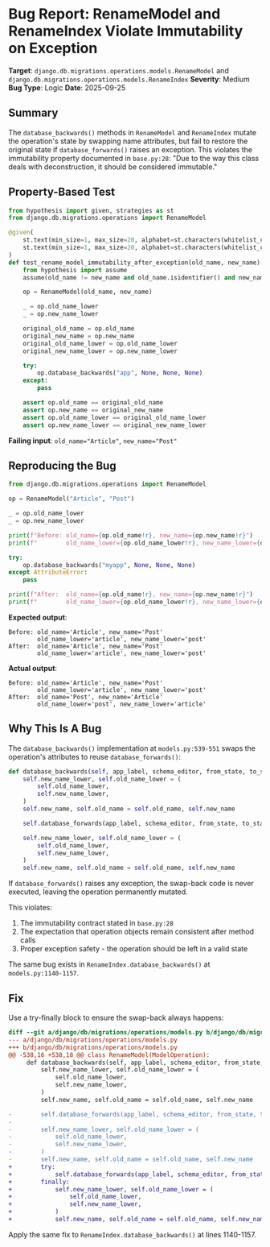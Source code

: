 # Bug Report: RenameModel and RenameIndex Violate Immutability on Exception

**Target**: `django.db.migrations.operations.models.RenameModel` and `django.db.migrations.operations.models.RenameIndex`
**Severity**: Medium
**Bug Type**: Logic
**Date**: 2025-09-25

## Summary

The `database_backwards()` methods in `RenameModel` and `RenameIndex` mutate the operation's state by swapping name attributes, but fail to restore the original state if `database_forwards()` raises an exception. This violates the immutability property documented in `base.py:28`: "Due to the way this class deals with deconstruction, it should be considered immutable."

## Property-Based Test

```python
from hypothesis import given, strategies as st
from django.db.migrations.operations import RenameModel

@given(
    st.text(min_size=1, max_size=20, alphabet=st.characters(whitelist_categories=('Lu', 'Ll'))),
    st.text(min_size=1, max_size=20, alphabet=st.characters(whitelist_categories=('Lu', 'Ll')))
)
def test_rename_model_immutability_after_exception(old_name, new_name):
    from hypothesis import assume
    assume(old_name != new_name and old_name.isidentifier() and new_name.isidentifier())

    op = RenameModel(old_name, new_name)

    _ = op.old_name_lower
    _ = op.new_name_lower

    original_old_name = op.old_name
    original_new_name = op.new_name
    original_old_name_lower = op.old_name_lower
    original_new_name_lower = op.new_name_lower

    try:
        op.database_backwards("app", None, None, None)
    except:
        pass

    assert op.old_name == original_old_name
    assert op.new_name == original_new_name
    assert op.old_name_lower == original_old_name_lower
    assert op.new_name_lower == original_new_name_lower
```

**Failing input**: `old_name="Article"`, `new_name="Post"`

## Reproducing the Bug

```python
from django.db.migrations.operations import RenameModel

op = RenameModel("Article", "Post")

_ = op.old_name_lower
_ = op.new_name_lower

print(f"Before: old_name={op.old_name!r}, new_name={op.new_name!r}")
print(f"        old_name_lower={op.old_name_lower!r}, new_name_lower={op.new_name_lower!r}")

try:
    op.database_backwards("myapp", None, None, None)
except AttributeError:
    pass

print(f"After:  old_name={op.old_name!r}, new_name={op.new_name!r}")
print(f"        old_name_lower={op.old_name_lower!r}, new_name_lower={op.new_name_lower!r}")
```

**Expected output**:
```
Before: old_name='Article', new_name='Post'
        old_name_lower='article', new_name_lower='post'
After:  old_name='Article', new_name='Post'
        old_name_lower='article', new_name_lower='post'
```

**Actual output**:
```
Before: old_name='Article', new_name='Post'
        old_name_lower='article', new_name_lower='post'
After:  old_name='Post', new_name='Article'
        old_name_lower='post', new_name_lower='article'
```

## Why This Is A Bug

The `database_backwards()` implementation at `models.py:539-551` swaps the operation's attributes to reuse `database_forwards()`:

```python
def database_backwards(self, app_label, schema_editor, from_state, to_state):
    self.new_name_lower, self.old_name_lower = (
        self.old_name_lower,
        self.new_name_lower,
    )
    self.new_name, self.old_name = self.old_name, self.new_name

    self.database_forwards(app_label, schema_editor, from_state, to_state)  # Can raise!

    self.new_name_lower, self.old_name_lower = (
        self.old_name_lower,
        self.new_name_lower,
    )
    self.new_name, self.old_name = self.old_name, self.new_name
```

If `database_forwards()` raises any exception, the swap-back code is never executed, leaving the operation permanently mutated.

This violates:
1. The immutability contract stated in `base.py:28`
2. The expectation that operation objects remain consistent after method calls
3. Proper exception safety - the operation should be left in a valid state

The same bug exists in `RenameIndex.database_backwards()` at `models.py:1140-1157`.

## Fix

Use a try-finally block to ensure the swap-back always happens:

```diff
diff --git a/django/db/migrations/operations/models.py b/django/db/migrations/operations/models.py
--- a/django/db/migrations/operations/models.py
+++ b/django/db/migrations/operations/models.py
@@ -538,16 +538,18 @@ class RenameModel(ModelOperation):
     def database_backwards(self, app_label, schema_editor, from_state, to_state):
         self.new_name_lower, self.old_name_lower = (
             self.old_name_lower,
             self.new_name_lower,
         )
         self.new_name, self.old_name = self.old_name, self.new_name

-        self.database_forwards(app_label, schema_editor, from_state, to_state)
-
-        self.new_name_lower, self.old_name_lower = (
-            self.old_name_lower,
-            self.new_name_lower,
-        )
-        self.new_name, self.old_name = self.old_name, self.new_name
+        try:
+            self.database_forwards(app_label, schema_editor, from_state, to_state)
+        finally:
+            self.new_name_lower, self.old_name_lower = (
+                self.old_name_lower,
+                self.new_name_lower,
+            )
+            self.new_name, self.old_name = self.old_name, self.new_name
```

Apply the same fix to `RenameIndex.database_backwards()` at lines 1140-1157.